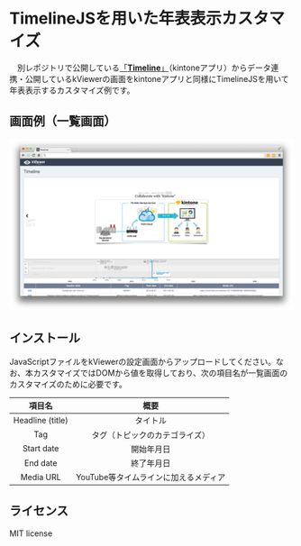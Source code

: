 # TimelineJSを用いた年表表示カスタマイズ

　別レポジトリで公開している[「**Timeline**」](https://github.com/yamaryu0508/kintone-JS/tree/master/timeline)（kintoneアプリ）からデータ連携・公開しているkViewerの画面をkintoneアプリと同様にTimelineJSを用いて年表表示するカスタマイズ例です。

## 画面例（一覧画面）
![kviewer](image/kviewerImage.png)

## インストール
JavaScriptファイルをkViewerの設定画面からアップロードしてください。なお、本カスタマイズではDOMから値を取得しており、次の項目名が一覧画面のカスタマイズのために必要です。

| 項目名 | 概要 |
|:------------:|:------------:|
| Headline (title) | タイトル |
| Tag | タグ（トピックのカテゴライズ） |
| Start date | 開始年月日 |
| End date | 終了年月日 |
| Media URL | YouTube等タイムラインに加えるメディア |

## ライセンス
MIT license